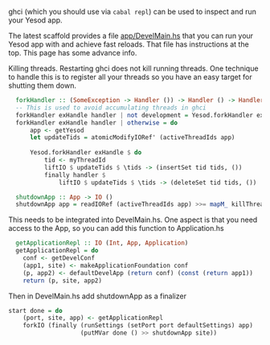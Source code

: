 ghci (which you should use via `cabal repl`) can be used to inspect and run your Yesod app.

The latest scaffold provides a file [app/DevelMain.hs](https://github.com/yesodweb/yesod-scaffold/blob/postgres/app/DevelMain.hs) that you can run your Yesod app with and achieve fast reloads.
That file has instructions at the top. This page has some advance info.

Killing threads. Restarting ghci does not kill running threads. One technique to handle this is to register all your threads so you have an easy target for shutting them down.


``` haskell
  forkHandler :: (SomeException -> Handler ()) -> Handler () -> Handler ()
  -- This is used to avoid accumulating threads in ghci
  forkHandler exHandle handler | not development = Yesod.forkHandler exHandle handler
  forkHandler exHandle handler | otherwise = do
      app <- getYesod
      let updateTids = atomicModifyIORef' (activeThreadIds app)
  
      Yesod.forkHandler exHandle $ do
          tid <- myThreadId
          liftIO $ updateTids $ \tids -> (insertSet tid tids, ()) 
          finally handler $
              liftIO $ updateTids $ \tids -> (deleteSet tid tids, ())

  shutdownApp :: App -> IO ()
  shutdownApp app = readIORef (activeThreadIds app) >>= mapM_ killThread
```

This needs to be integrated into DevelMain.hs.
One aspect is that you need access to the App, so you can add this function to Application.hs

``` haskell
  getApplicationRepl :: IO (Int, App, Application)
  getApplicationRepl = do
    conf <- getDevelConf
    (app1, site) <- makeApplicationFoundation conf
    (p, app2) <- defaultDevelApp (return conf) (const (return app1))
    return (p, site, app2)
```

Then in DevelMain.hs add shutdownApp as a finalizer

``` haskell
start done = do
    (port, site, app) <- getApplicationRepl
    forkIO (finally (runSettings (setPort port defaultSettings) app)
                    (putMVar done () >> shutdownApp site))
```